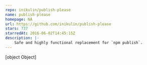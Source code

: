 ```yaml
---
repo: inikulin/publish-please
name: publish-please
homepage: NA
url: https://github.com/inikulin/publish-please
stars: 737
starredAt: 2016-06-02T14:45:15Z
description: |-
    Safe and highly functional replacement for `npm publish`.
---
```


[object Object]
